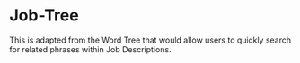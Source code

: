 Job-Tree
========

This is adapted from the Word Tree that would allow users to quickly search for related phrases within Job Descriptions.

